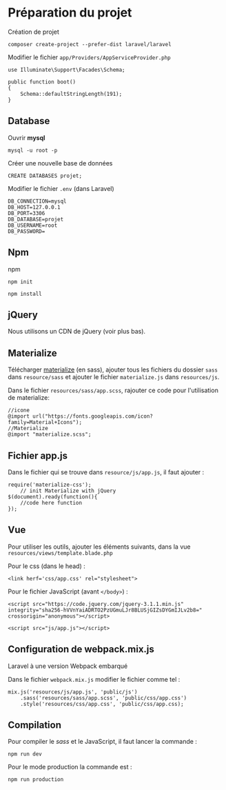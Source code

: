# Préparation du projet

Création de projet 

    composer create-project --prefer-dist laravel/laravel

Modifier le fichier `app/Providers/AppServiceProvider.php`

    use Illuminate\Support\Facades\Schema;
    
    public function boot()
    {
        Schema::defaultStringLength(191);
    }

## Database

Ouvrir **mysql**

    mysql -u root -p

Créer une nouvelle base de données

    CREATE DATABASES projet;

Modifier le fichier `.env` (dans Laravel)

    DB_CONNECTION=mysql
    DB_HOST=127.0.0.1
    DB_PORT=3306
    DB_DATABASE=projet
    DB_USERNAME=root
    DB_PASSWORD=


## Npm

npm

    npm init
    
    npm install

## jQuery

Nous utilisons un CDN de jQuery (voir plus bas).

## Materialize

Télécharger [materialize]('https://materializecss.com/getting-started.html') (en sass), ajouter tous les fichiers du dossier `sass` dans `resource/sass` et ajouter le fichier `materialize.js` dans `resources/js`.

Dans le fichier `resources/sass/app.scss`, rajouter ce code pour l'utilisation de materialize:

```
//icone
@import url("https://fonts.googleapis.com/icon?family=Material+Icons");
//Materialize
@import "materialize.scss";
```

## Fichier app.js

Dans le fichier qui se trouve dans `resource/js/app.js`, il faut ajouter : 

    require('materialize-css');
    	// init Materialize with jQuery
    $(document).ready(function(){
        //code here function
    });

## Vue
Pour utiliser les outils, ajouter les éléments suivants, dans la vue `resources/views/template.blade.php`


Pour le css (dans le head) :

    <link herf='css/app.css' rel="stylesheet">

Pour le fichier JavaScript (avant `</body>`) :

    <script src="https://code.jquery.com/jquery-3.1.1.min.js" integrity="sha256-hVVnYaiADRTO2PzUGmuLJr8BLUSjGIZsDYGmIJLv2b8=" crossorigin="anonymous"></script>
    
    <script src="js/app.js"></script>

## Configuration de webpack.mix.js

Laravel à une version Webpack embarqué

Dans le fichier `webpack.mix.js` modifier le fichier comme tel :

    mix.js('resources/js/app.js', 'public/js')
        .sass('resources/sass/app.scss', 'public/css/app.css')
        .style('resources/css/app.css', 'public/css/app.css);

## Compilation

 Pour compiler le *sass* et le JavaScript, il faut lancer la commande : 

    npm run dev

Pour le mode production la commande est :

    npm run production


